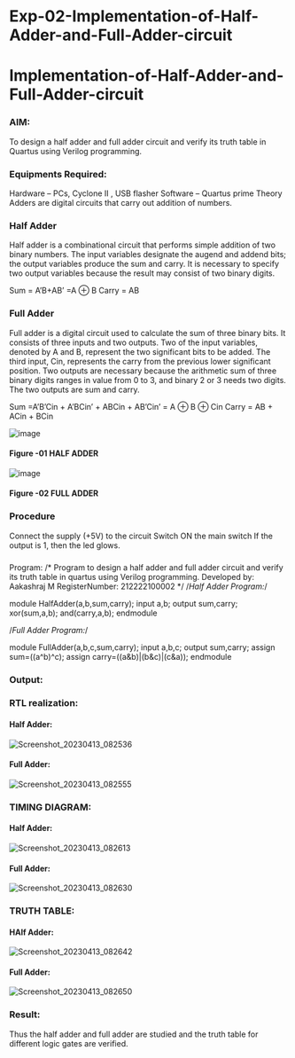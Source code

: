 # Exp-02-Implementation-of-Half-Adder-and-Full-Adder-circuit

# Implementation-of-Half-Adder-and-Full-Adder-circuit
### AIM:
To design a half adder and full adder circuit and verify its truth table in Quartus using Verilog programming.

### Equipments Required:
Hardware – PCs, Cyclone II , USB flasher
Software – Quartus prime
Theory
Adders are digital circuits that carry out addition of numbers.

### Half Adder
Half adder is a combinational circuit that performs simple addition of two binary numbers. The input variables designate the augend and addend bits; the output variables produce the sum and carry. It is necessary to specify two output variables because the result may consist of two binary digits.

Sum = A’B+AB’ =A ⊕ B Carry = AB

### Full Adder
Full adder is a digital circuit used to calculate the sum of three binary bits. It consists of three inputs and two outputs. Two of the input variables, denoted by A and B, represent the two significant bits to be added. The third input, Cin, represents the carry from the previous lower significant position. Two outputs are necessary because the arithmetic sum of three binary digits ranges in value from 0 to 3, and binary 2 or 3 needs two digits. The two outputs are sum and carry.

Sum =A’B’Cin + A’BCin’ + ABCin + AB’Cin’ = A ⊕ B ⊕ Cin Carry = AB + ACin + BCin

 ![image](https://user-images.githubusercontent.com/36288975/163552156-a13e5a56-c638-4110-97d9-8896907c8d25.png)

#### Figure -01 HALF ADDER 


![image](https://user-images.githubusercontent.com/36288975/163552057-b3547877-6d07-45b4-b7e0-bcfebfad9e1d.png)

#### Figure -02 FULL ADDER 

### Procedure

Connect the supply (+5V) to the circuit
Switch ON the main switch
If the output is 1, then the led glows.
### 
Program:
/*
Program to design a half adder and full adder circuit and verify its truth table in quartus using Verilog programming.
Developed by: Aakashraj M
RegisterNumber: 212222100002
*/
/*Half Adder Program:*/

module HalfAdder(a,b,sum,carry);
input a,b;
output sum,carry;
xor(sum,a,b);
and(carry,a,b);
endmodule

/*Full Adder Program:*/

module FullAdder(a,b,c,sum,carry);
input a,b,c;
output sum,carry;
assign sum=((a^b)^c);
assign carry=((a&b)|(b&c)|(c&a));
endmodule

### Output:
### RTL realization:
#### Half Adder:
![Screenshot_20230413_082536](https://user-images.githubusercontent.com/121117266/231637772-100861e7-c480-4d15-85d5-bca6e641810b.png)

#### Full Adder:

![Screenshot_20230413_082555](https://user-images.githubusercontent.com/121117266/231637843-d26f0767-5a24-4c4a-8702-c09abf4f7d17.png)


### TIMING DIAGRAM:

#### Half Adder:
![Screenshot_20230413_082613](https://user-images.githubusercontent.com/121117266/231638028-7d14012f-1188-48e1-81fb-0236e12212e7.png)

#### Full Adder:
![Screenshot_20230413_082630](https://user-images.githubusercontent.com/121117266/231638223-57156274-e6a1-4979-acb4-6d5c786b01ce.png)


### TRUTH TABLE:

#### HAlf Adder:
![Screenshot_20230413_082642](https://user-images.githubusercontent.com/121117266/231638507-30fb6cbe-b9a7-48c0-9eb0-c27b946fe9b6.png)

#### Full Adder:
![Screenshot_20230413_082650](https://user-images.githubusercontent.com/121117266/231638645-b2bdd630-3c54-4129-84ed-3c8c2e00b4ff.png)

### Result:
Thus the half adder and full adder are studied and the truth table for different logic gates are verified.
